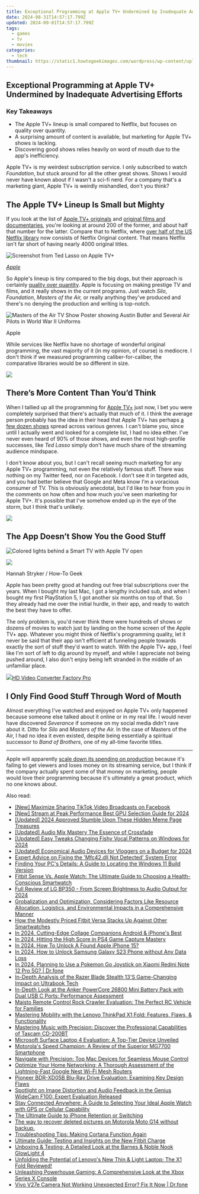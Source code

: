 ```yaml
---
title: Exceptional Programming at Apple TV+ Undermined by Inadequate Advertising Efforts
date: 2024-08-31T14:57:17.799Z
updated: 2024-09-01T14:57:17.799Z
tags:
  - games
  - tv
  - movies
categories:
  - tech
thumbnail: https://static1.howtogeekimages.com/wordpress/wp-content/uploads/2024/07/apple-tv-logo-with-marketing-icons-around-it.jpg
---
```


## Exceptional Programming at Apple TV+ Undermined by Inadequate Advertising Efforts

### Key Takeaways

* The Apple TV+ lineup is small compared to Netflix, but focuses on quality over quantity.
* A surprising amount of content is available, but marketing for Apple TV+ shows is lacking.
* Discovering good shows relies heavily on word of mouth due to the app's inefficiency.

 Apple TV+ is my weirdest subscription service. I only subscribed to watch _Foundation_, but stuck around for all the other great shows. Shows I would never have known about if I wasn't a sci-fi nerd. For a company that's a marketing giant, Apple TV+ is weirdly mishandled, don't you think?

##  The Apple TV+ Lineup Is Small but Mighty

 If you look at the list of [Apple TV+ originals](https://en.wikipedia.org/wiki/List%5Fof%5FApple%5FTV%2B%5Foriginal%5Fprogramming) and [original films and documentaries](https://en.wikipedia.org/wiki/List%5Fof%5FApple%5FTV%2B%5Foriginal%5Ffilms), you're looking at around 200 of the former, and about half that number for the latter. Compare that to Netflix, where [over half of the US Netflix library](https://www.whats-on-netflix.com/news/netflix-originals-now-make-up-55-of-us-library/) now consists of Netflix Original content. That means Netflix isn't far short of having nearly 4000 original titles.

![Screenshot from Ted Lasso on Apple TV+](https://static1.howtogeekimages.com/wordpress/wp-content/uploads/2022/08/Apple-TV-Plus-2022-Emmy-noms-Ted-Lasso.jpg) 

_[Apple](https://www.apple.com/newsroom/2022/07/apple-scores-record-breaking-52-emmy-noms-for-ted-lasso-severance-and-more/)_

 So Apple's lineup is tiny compared to the big dogs, but their approach is certainly [quality over quantity](https://facebook-record-videos.techidaily.com/updated-unlock-the-magic-of-capturing-youtube-content-the-no-cost-way/). Apple is focusing on making prestige TV and films, and it really shows in the current programs. Just watch _Silo_, _Foundation_, _Masters of the Air,_ or really anything they've produced and there's no denying the production and writing is top-notch.

![Masters of the Air TV Show Poster showing Austin Butler and Several Air Pilots in World War II Uniforms](https://static1.howtogeekimages.com/wordpress/wp-content/uploads/sharedimages/2024/04/masters-of-the-air-tv-show-poster-showing-austin-butler-and-several-air-pilots-in-world-war-ii-uniforms.jpeg) 

Apple

 While services like Netflix have no shortage of wonderful original programming, the vast majority of it (in my opinion, of course) is mediocre. I don't think if we measured programming caliber-for-caliber, the comparative libraries would be so different in size.

<!-- affiliate ads begin -->
<a href="https://secure.2checkout.com/order/checkout.php?PRODS=3727260&QTY=1&AFFILIATE=108875&CART=1"><img src="http://www.aiseesoft.com/avangate/30p/banner.jpg" border="0"></a>
<!-- affiliate ads end -->
##  There’s More Content Than You’d Think

 When I tallied up all the programming for [Apple TV+](https://extra-tips.techidaily.com/exclusive-lineup-top-10-sources-for-vector-imagery/) just now, I bet you were completely surprised that there's actually that much of it. I think the average person probably has the idea in their head that Apple TV+ has perhaps [a few dozen shows](https://digital-screen-recording.techidaily.com/updated-conquer-windows-10-a-mov-filming-masterclass-for-2024/) spread across various genres. I can't blame you, since until I actually went and looked for a complete list, I had no idea either. I've never even heard of 90% of those shows, and even the most high-profile successes, like _Ted Lasso_ simply don't have much share of the streaming audience mindspace.

 I don't know about you, but I can't recall seeing much marketing for any Apple TV+ programming, not even the relatively famous stuff. There was nothing on my Twitter feed, nor on Facebook. I don't see it in targeted ads, and you had better believe that Google and Meta know I'm a voracious consumer of TV. This is obviously anecdotal, but I'd like to hear from you in the comments on how often and how much you've seen marketing for Apple TV+. It's possible that I've somehow ended up in the eye of the storm, but I think that's unlikely.

<!-- affiliate ads begin -->
<a href="https://shop.mondly.com/affiliate.php?ACCOUNT=ATISTUDI&AFFILIATE=108875&PATH=https%3A%2F%2Fwww.mondly.com%3FAFFILIATE%3D108875%26RESOURCE%3D%2BGeneral%2B970x90%2B"><img src="https://secure.avangate.com/images/merchant/69c418c33ec2e1a4267fa9bb77fa1428/general-970x90.gif" border="0"></a>
<!-- affiliate ads end -->
##  The App Doesn’t Show You the Good Stuff

![Colored lights behind a Smart TV with Apple TV open](https://static1.howtogeekimages.com/wordpress/wp-content/uploads/2024/02/53468253061_44c0fc720e_o.jpg) 

<!-- affiliate ads begin -->
<a href="https://shop.systoolsgroup.com/affiliate.php?ACCOUNT=SYSTOOBY&AFFILIATE=108875&PATH=https%3A%2F%2Fwww.systoolsgroup.com%3FAFFILIATE%3D108875%26RESOURCE%3DSysTools%2BGmail%2BBackup"><img src="https://www.systoolsgroup.com/box/gmail-backup.png" border="0"></a>
<!-- affiliate ads end -->
Hannah Stryker / How-To Geek

 Apple has been pretty good at handing out free trial subscriptions over the years. When I bought my last Mac, I got a lengthy included sub, and when I bought my first PlayStation 5, I got another six months on top of that. So they already had me over the initial hurdle, in their app, and ready to watch the best they have to offer.

 The only problem is, you'd never think there were hundreds of shows or dozens of movies to watch just by landing on the home screen of the Apple TV+ app. Whatever you might think of Netflix's programming quality, let it never be said that their app isn't efficient at funneling people towards exactly the sort of stuff they'd want to watch. With the Apple TV+ app, I feel like I'm sort of left to dig around by myself, and while I appreciate not being pushed around, I also don't enjoy being left stranded in the middle of an unfamiliar place.

<!-- affiliate ads begin -->
<a href="https://secure.2checkout.com/order/checkout.php?PRODS=4537546&QTY=1&AFFILIATE=108875&CART=1"><img src="https://secure.avangate.com/images/merchant/4b0a0290ad7df100b77e86839989a75e/products/7_copy_2_2_hdpro.png" border="0">HD Video Converter Factory Pro</a>
<!-- affiliate ads end -->
##  I Only Find Good Stuff Through Word of Mouth

 Almost everything I've watched and enjoyed on Apple TV+ only happened because someone else talked about it online or in my real life. I would never have discovered _Severance_ if someone on my social media didn't rave about it. Ditto for _Silo_ and _Masters of the Air._ In the case of Masters of the Air, I had no idea it even existed, despite being essentially a spiritual successor to _Band of Brothers_, one of my all-time favorite titles.

---

 Apple will apparently [scale down its spending on production](https://www.bloomberg.com/news/newsletters/2024-07-21/apple-tries-to-rein-in-hollywood-spending-after-years-of-losses) because it's failing to get viewers and loses money on its streaming service, but I think if the company actually spent some of that money on marketing, people would love their programming because it's ultimately a great product, which no one knows about.

<ins class="adsbygoogle"
     style="display:block"
     data-ad-format="autorelaxed"
     data-ad-client="ca-pub-7571918770474297"
     data-ad-slot="1223367746"></ins>



<ins class="adsbygoogle"
     style="display:block"
     data-ad-client="ca-pub-7571918770474297"
     data-ad-slot="8358498916"
     data-ad-format="auto"
     data-full-width-responsive="true"></ins>

<span class="atpl-alsoreadstyle">Also read:</span>
<div><ul>
<li><a href="https://facebook-clips.techidaily.com/new-maximize-sharing-tiktok-video-broadcasts-on-facebook/"><u>[New] Maximize Sharing  TikTok Video Broadcasts on Facebook</u></a></li>
<li><a href="https://youtube-webster.techidaily.com/tream-at-peak-performance-best-gpu-selection-guide-for-2024/"><u>[New] Stream at Peak Performance  Best GPU Selection Guide for 2024</u></a></li>
<li><a href="https://facebook-videos.techidaily.com/updated-2024-approved-stumble-upon-these-hidden-meme-page-treasures/"><u>[Updated] 2024 Approved  Stumble Upon These Hidden Meme Page Treasures</u></a></li>
<li><a href="https://extra-information.techidaily.com/updated-audio-mix-mastery-the-essence-of-crossfade/"><u>[Updated] Audio Mix Mastery  The Essence of Crossfade</u></a></li>
<li><a href="https://fox-access.techidaily.com/updated-easy-tweaks-changing-fishy-vocal-patterns-on-windows-for-2024/"><u>[Updated] Easy Tweaks  Changing Fishy Vocal Patterns on Windows for 2024</u></a></li>
<li><a href="https://facebook-video-share.techidaily.com/updated-economical-audio-devices-for-vloggers-on-a-budget-for-2024/"><u>[Updated] Economical Audio Devices for Vloggers on a Budget for 2024</u></a></li>
<li><a href="https://techtrends.techidaily.com/expert-advice-on-fixing-the-mfc42dll-not-detected-system-error/"><u>Expert Advice on Fixing the 'Mfc42.dll Not Detected' System Error</u></a></li>
<li><a href="https://some-skills.techidaily.com/finding-your-pcs-details-a-guide-to-locating-the-windows-11-build-version/"><u>Finding Your PC's Details: A Guide to Locating the Windows 11 Build Version</u></a></li>
<li><a href="https://buynow-reviews.techidaily.com/fitbit-sense-vs-apple-watch-the-ultimate-guide-to-choosing-a-health-conscious-smartwatch/"><u>Fitbit Sense Vs. Apple Watch: The Ultimate Guide to Choosing a Health-Conscious Smartwatch</u></a></li>
<li><a href="https://some-techniques.techidaily.com/full-review-of-lg-bp350-from-screen-brightness-to-audio-output-for-2024/"><u>Full Review of LG BP350 - From Screen Brightness to Audio Output for 2024</u></a></li>
<li><a href="https://buynow-reviews.techidaily.com/grobalization-and-optimization-considering-factors-like-resource-allocation-logistics-and-environmental-impacts-in-a-comprehensive-manner/"><u>Grobalization and Optimization, Considering Factors Like Resource Allocation, Logistics, and Environmental Impacts in a Comprehensive Manner</u></a></li>
<li><a href="https://buynow-reviews.techidaily.com/how-the-modestly-priced-fitbit-versa-stacks-up-against-other-smartwatches/"><u>How the Modestly Priced Fitbit Versa Stacks Up Against Other Smartwatches</u></a></li>
<li><a href="https://article-tips.techidaily.com/in-2024-cutting-edge-collage-companions-android-and-iphones-best/"><u>In 2024, Cutting-Edge Collage Companions  Android & iPhone's Best</u></a></li>
<li><a href="https://screen-sharing-recording.techidaily.com/in-2024-hitting-the-high-score-in-ps4-game-capture-mastery/"><u>In 2024, Hitting the High Score in PS4 Game Capture Mastery</u></a></li>
<li><a href="https://ios-unlock.techidaily.com/in-2024-how-to-unlock-a-found-apple-iphone-15-by-drfone-ios/"><u>In 2024, How To Unlock A Found Apple iPhone 15?</u></a></li>
<li><a href="https://android-unlock.techidaily.com/in-2024-how-to-unlock-samsung-galaxy-s23-phone-without-any-data-loss-by-drfone-android/"><u>In 2024, How to Unlock Samsung Galaxy S23 Phone without Any Data Loss</u></a></li>
<li><a href="https://change-location.techidaily.com/in-2024-planning-to-use-a-pokemon-go-joystick-on-xiaomi-redmi-note-12-pro-5g-drfone-by-drfone-virtual-android/"><u>In 2024, Planning to Use a Pokemon Go Joystick on Xiaomi Redmi Note 12 Pro 5G? | Dr.fone</u></a></li>
<li><a href="https://buynow-reviews.techidaily.com/in-depth-analysis-of-the-razer-blade-stealth-13s-game-changing-impact-on-ultrabook-tech/"><u>In-Depth Analysis of the Razer Blade Stealth 13'S Game-Changing Impact on Ultrabook Tech</u></a></li>
<li><a href="https://buynow-reviews.techidaily.com/in-depth-look-at-the-anker-powercore-26800-mini-battery-pack-with-dual-usb-c-ports-performance-assessment/"><u>In-Depth Look at the Anker PowerCore 26800 Mini Battery Pack with Dual USB C Ports: Performance Assessment</u></a></li>
<li><a href="https://buynow-reviews.techidaily.com/maisto-remote-control-rock-crawler-evaluation-the-perfect-rc-vehicle-for-families/"><u>Maisto Remote Control Rock Crawler Evaluation: The Perfect RC Vehicle for Families</u></a></li>
<li><a href="https://buynow-reviews.techidaily.com/mastering-mobility-with-the-lenovo-thinkpad-x1-fold-features-flaws-and-functionality/"><u>Mastering Mobility with the Lenovo ThinkPad X1 Fold: Features, Flaws, & Functionality</u></a></li>
<li><a href="https://buynow-reviews.techidaily.com/mastering-music-with-precision-discover-the-professional-capabilities-of-tascam-cd-200bt/"><u>Mastering Music with Precision: Discover the Professional Capabilities of Tascam CD-200BT</u></a></li>
<li><a href="https://buynow-reviews.techidaily.com/microsoft-surface-laptop-4-evaluation-a-top-tier-device-unveiled/"><u>Microsoft Surface Laptop 4 Evaluation: A Top-Tier Device Unveiled</u></a></li>
<li><a href="https://buynow-reviews.techidaily.com/motorolas-speed-champion-a-review-of-the-superior-mg7700-smartphone/"><u>Motorola's Speed Champion: A Review of the Superior MG7700 Smartphone</u></a></li>
<li><a href="https://buynow-reviews.techidaily.com/navigate-with-precision-top-mac-devices-for-seamless-mouse-control/"><u>Navigate with Precision: Top Mac Devices for Seamless Mouse Control</u></a></li>
<li><a href="https://buynow-reviews.techidaily.com/optimize-your-home-networking-a-thorough-assessment-of-the-lightning-fast-google-nest-wi-fi-mesh-routers/"><u>Optimize Your Home Networking: A Thorough Assessment of the Lightning-Fast Google Nest Wi-Fi Mesh Routers</u></a></li>
<li><a href="https://buynow-reviews.techidaily.com/pioneer-bdr-xd05b-blu-ray-drive-evaluation-examining-key-design-flaws/"><u>Pioneer BDR-XD05B Blu-Ray Drive Evaluation: Examining Key Design Flaws</u></a></li>
<li><a href="https://buynow-reviews.techidaily.com/spotlight-on-image-distortion-and-audio-feedback-in-the-genius-widecam-f100-expert-evaluation-released/"><u>Spotlight on Image Distortion and Audio Feedback in the Genius WideCam F100: Expert Evaluation Released</u></a></li>
<li><a href="https://buynow-reviews.techidaily.com/stay-connected-anywhere-a-guide-to-selecting-your-ideal-apple-watch-with-gps-or-cellular-capability/"><u>Stay Connected Anywhere: A Guide to Selecting Your Ideal Apple Watch with GPS or Cellular Capability</u></a></li>
<li><a href="https://buynow-reviews.techidaily.com/the-ultimate-guide-to-iphone-retention-or-switching/"><u>The Ultimate Guide to iPhone Retention or Switching</u></a></li>
<li><a href="https://techidaily.com/the-way-to-recover-deleted-pictures-on-motorola-moto-g14-without-backup-by-fonelab-android-recover-pictures/"><u>The way to recover deleted pictures on Motorola Moto G14 without backup.</u></a></li>
<li><a href="https://win-answers.techidaily.com/troubleshooting-tips-making-cortana-function-again/"><u>Troubleshooting Tips: Making Cortana Function Again</u></a></li>
<li><a href="https://buynow-reviews.techidaily.com/ultimate-guide-testing-and-insights-on-the-new-fitbit-charge/"><u>Ultimate Guide: Testing and Insights on the New Fitbit Charge</u></a></li>
<li><a href="https://buynow-reviews.techidaily.com/unboxing-and-testing-a-detailed-look-at-the-barnes-and-noble-nook-glowlight-4/"><u>Unboxing & Testing: A Detailed Look at the Barnes & Noble Nook GlowLight 4</u></a></li>
<li><a href="https://buynow-reviews.techidaily.com/unfolding-the-potential-of-lenovos-new-thin-and-light-laptop-the-x1-fold-reviewed/"><u>Unfolding the Potential of Lenovo's New Thin & Light Laptop: The X1 Fold Reviewed!</u></a></li>
<li><a href="https://buynow-reviews.techidaily.com/unleashing-powerhouse-gaming-a-comprehensive-look-at-the-xbox-series-x-console/"><u>Unleashing Powerhouse Gaming: A Comprehensive Look at the Xbox Series X Console</u></a></li>
<li><a href="https://howto.techidaily.com/vivo-v27e-camera-not-working-unexpected-error-fix-it-now-drfone-by-drfone-fix-android-problems-fix-android-problems/"><u>Vivo V27e Camera Not Working Unexpected Error? Fix It Now | Dr.fone</u></a></li>
</ul></div>
